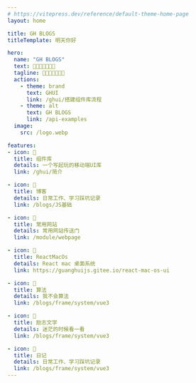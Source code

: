 ```yaml
---
# https://vitepress.dev/reference/default-theme-home-page
layout: home

title: GH BLOGS
titleTemplate: 明天你好

hero:
  name: "GH BLOGS"
  text: 🍂🌻🌼🌷🌱🌲🌴
  tagline: 🍂🌻🌼🌷🌱🌲🌴
  actions:
    - theme: brand
      text: GHUI
      link: /ghui/搭建组件库流程
    - theme: alt
      text: GH BLOGS
      link: /api-examples
  image:
    src: /logo.webp

features:
- icon: 🍂
  title: 组件库
  details: 一个写起玩的移动端UI库
  link: /ghui/简介

- icon: 🌻
  title: 博客
  details: 日常工作、学习踩坑记录
  link: /blogs/JS基础

- icon: 🌼
  title: 常用网站
  details: 常用网站传送门
  link: /module/webpage

- icon: 🌷
  title: ReactMacOs
  details: React mac 桌面系统
  link: https://guanghuijs.gitee.io/react-mac-os-ui

- icon: 🌱
  title: 算法
  details: 我不会算法
  link: /blogs/frame/system/vue3

- icon: 🌲
  title: 励志文学
  details: 迷茫的时候看一看
  link: /blogs/frame/system/vue3

- icon: 🌴
  title: 日记
  details: 日常工作、学习踩坑记录
  link: /blogs/frame/system/vue3
---
```

<git-talk style="padding: 0 24px" />
<HomeSearch />

<script setup lang='ts'>
import HomeSearch from '/components/home/index.vue'
</script>

